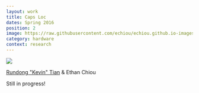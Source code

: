 ```yaml
---
layout: work
title: Caps Loc
dates: Spring 2016
position: 2
image: https://raw.githubusercontent.com/echiou/echiou.github.io-images/master/Work/caps-loc/capsloc.png
category: hardware
context: research
---
```

![][caps-loc-1]

[Rundong "Kevin" Tian](http://rutian.github.io/) & Ethan Chiou

Still in progress!

[caps-loc-1]: https://raw.githubusercontent.com/echiou/echiou.github.io-images/master/Work/caps-loc/capsloc.png
